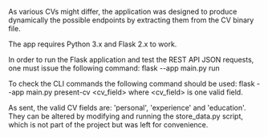 As various CVs might differ, the application was designed to produce dynamically
the possible endpoints by extracting them from the CV binary file.
 
 The app requires Python 3.x and Flask 2.x to work.
 
 In order to run the Flask application and test the REST API JSON requests, one
 must issue the following command:
 flask --app main.py run
 
 To check the CLI commands the following command should be used:
 flask --app main.py present-cv <cv_field>
 where <cv_field> is one valid field. 
 
 As sent, the valid CV fields are: 'personal', 'experience' and 'education'.
 They can be altered by modifying and running the store_data.py script, which
 is not part of the project but was left for convenience.
 
